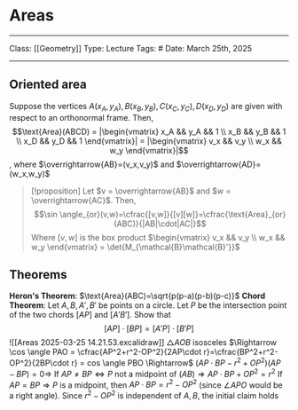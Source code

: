 # Areas
___
Class: [[Geometry]]
Type: Lecture
Tags: # 
Date: March 25th, 2025
___
## Oriented area
Suppose the vertices $A(x_A, y_A), B(x_B, y_B), C(x_C,y_C), D(x_D, y_D)$ are given with respect to an orthonormal frame. Then, $$\text{Area}(ABCD) = |\begin{vmatrix} x_A && y_A && 1 \\ x_B && y_B && 1 \\ x_D && y_D && 1 \end{vmatrix}| = |\begin{vmatrix} v_x && v_y \\ w_x && w_y \end{vmatrix}|$$, where $\overrightarrow{AB}=(v_x,v_y)$ and $\overrightarrow{AD}=(w_x,w_y)$

>[!proposition]
>Let $v = \overrightarrow{AB}$ and $w = \overrightarrow{AC}$. Then,
>$$\sin \angle_{or}(v,w)=\cfrac{[v,w]}{[v][w]}=\cfrac{\text{Area}_{or}(ABC)}{|AB|\cdot|AC|}$$
>Where $[v,w]$ is the box product $\begin{vmatrix} v_x && v_y \\ w_x && w_y \end{vmatrix} = \det{M_{\mathcal{B}\mathcal{B}'}}$

## Theorems
**Heron's Theorem**: $\text{Area}(ABC)=\sqrt{p(p-a)(p-b)(p-c)}$
**Chord Theorem**: Let $A, B, A', B'$ be points on a circle. Let $P$ be the intersection point of the two chords $[AP]$ and $[A'B']$. Show that $$[AP]\cdot[BP]=[A'P]\cdot[B'P]$$
![[Areas 2025-03-25 14.21.53.excalidraw]]
$\triangle AOB$ isosceles $\Rightarrow \cos \angle PAO = \cfrac{AP^2+r^2-OP^2}{2AP\cdot r}=\cfrac{BP^2+r^2-OP^2}{2BP\cdot r} = cos \angle PBO \Rightarrow$ $(AP \cdot BP - r^2+OP^2)(AP-BP)=0 \Rightarrow$
If $AP \neq BP \Leftrightarrow P$ not a midpoint of $(AB) \Rightarrow AP \cdot BP + OP^2 = r^2$
If $AP = BP \Rightarrow P$ is a midpoint, then $AP \cdot BP = r^2 - OP^2$ (since $\angle APO$ would be a right angle). Since $r^2 - OP^2$ is independent of $A, B$, the initial claim holds


